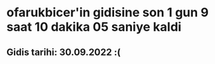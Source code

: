 # ofarukbicer'in gidisine son 1 gun 9 saat 10 dakika 05 saniye kaldi

## Gidis tarihi: 30.09.2022 :(